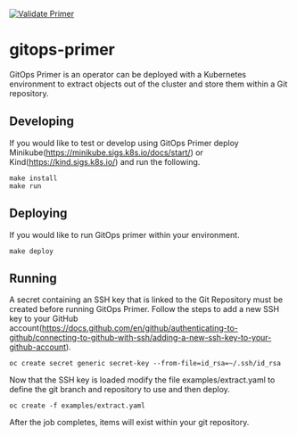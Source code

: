 [![Validate Primer](https://github.com/cooktheryan/gitops-primer/actions/workflows/validate-primer.yaml/badge.svg)](https://github.com/cooktheryan/gitops-primer/actions/workflows/validate-primer.yaml)

# gitops-primer
GitOps Primer is an operator can be deployed with a Kubernetes environment to extract objects out of the cluster and store them within a Git repository.

## Developing
If you would like to test or develop using GitOps Primer deploy Minikube(https://minikube.sigs.k8s.io/docs/start/) or Kind(https://kind.sigs.k8s.io/) and run the following.

```
make install
make run
```

## Deploying
If you would like to run GitOps primer within your environment. 
```
make deploy
```

## Running
A secret containing an SSH key that is linked to the Git Repository must be created before running GitOps Primer. Follow the steps to add a new SSH key to your GitHub account(https://docs.github.com/en/github/authenticating-to-github/connecting-to-github-with-ssh/adding-a-new-ssh-key-to-your-github-account).

```
oc create secret generic secret-key --from-file=id_rsa=~/.ssh/id_rsa
```

Now that the SSH key is loaded modify the file examples/extract.yaml to define the git branch and repository to use and then deploy.

```
oc create -f examples/extract.yaml
```

After the job completes, items will exist within your git repository.
